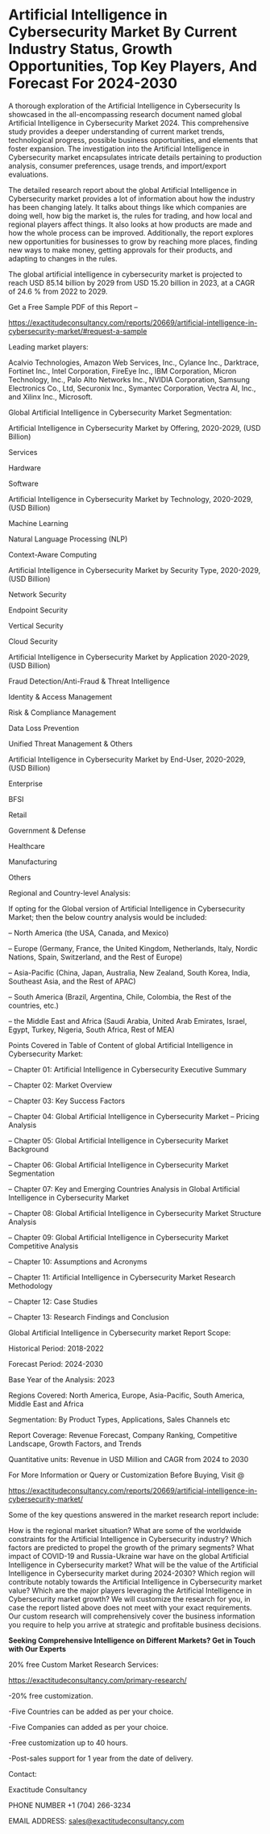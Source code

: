 # Artificial Intelligence in Cybersecurity Market By Current Industry Status, Growth Opportunities, Top Key Players, And Forecast For 2024-2030

A thorough exploration of the Artificial Intelligence in Cybersecurity Is showcased  in the all-encompassing research document named global Artificial Intelligence in Cybersecurity Market 2024. This comprehensive study provides a deeper understanding of current market trends, technological progress, possible business opportunities, and elements that foster expansion. The investigation into the Artificial Intelligence in Cybersecurity market encapsulates intricate details pertaining to production analysis, consumer preferences, usage trends, and import/export evaluations.

The detailed research report about the global Artificial Intelligence in Cybersecurity market provides a lot of information about how the industry has been changing lately. It talks about things like which companies are doing well, how big the market is, the rules for trading, and how local and regional players affect things. It also looks at how products are made and how the whole process can be improved. Additionally, the report explores new opportunities for businesses to grow by reaching more places, finding new ways to make money, getting approvals for their products, and adapting to changes in the rules.

The global artificial intelligence in cybersecurity market is projected to reach USD 85.14 billion by 2029 from USD 15.20 billion in 2023, at a CAGR of 24.6 % from 2022 to 2029.

Get a Free Sample PDF of this Report –

https://exactitudeconsultancy.com/reports/20669/artificial-intelligence-in-cybersecurity-market/#request-a-sample

Leading market players:

Acalvio Technologies, Amazon Web Services, Inc., Cylance Inc., Darktrace, Fortinet Inc., Intel Corporation, FireEye Inc., IBM Corporation, Micron Technology, Inc., Palo Alto Networks Inc., NVIDIA Corporation, Samsung Electronics Co., Ltd, Securonix Inc., Symantec Corporation, Vectra AI, Inc., and Xilinx Inc., Microsoft.

Global Artificial Intelligence in Cybersecurity Market Segmentation:

Artificial Intelligence in Cybersecurity Market by Offering, 2020-2029, (USD Billion)

Services

Hardware

Software

Artificial Intelligence in Cybersecurity Market by Technology, 2020-2029, (USD Billion)

Machine Learning

Natural Language Processing (NLP)

Context-Aware Computing

Artificial Intelligence in Cybersecurity Market by Security Type, 2020-2029, (USD Billion)

Network Security

Endpoint Security

Vertical Security

Cloud Security

Artificial Intelligence in Cybersecurity Market by Application 2020-2029, (USD Billion)

Fraud Detection/Anti-Fraud & Threat Intelligence

Identity & Access Management

Risk & Compliance Management

Data Loss Prevention

Unified Threat Management & Others

Artificial Intelligence in Cybersecurity Market by End-User, 2020-2029, (USD Billion)

Enterprise

BFSI

Retail

Government & Defense

Healthcare

Manufacturing

Others

Regional and Country-level Analysis:

If opting for the Global version of Artificial Intelligence in Cybersecurity Market; then the below country analysis would be included:

– North America (the USA, Canada, and Mexico)

– Europe (Germany, France, the United Kingdom, Netherlands, Italy, Nordic Nations, Spain, Switzerland, and the Rest of Europe)

– Asia-Pacific (China, Japan, Australia, New Zealand, South Korea, India, Southeast Asia, and the Rest of APAC)

– South America (Brazil, Argentina, Chile, Colombia, the Rest of the countries, etc.)

– the Middle East and Africa (Saudi Arabia, United Arab Emirates, Israel, Egypt, Turkey, Nigeria, South Africa, Rest of MEA)

Points Covered in Table of Content of global Artificial Intelligence in Cybersecurity Market:

– Chapter 01:  Artificial Intelligence in Cybersecurity Executive Summary

– Chapter 02: Market Overview

– Chapter 03: Key Success Factors

– Chapter 04: Global Artificial Intelligence in Cybersecurity Market – Pricing Analysis

– Chapter 05: Global Artificial Intelligence in Cybersecurity Market Background

– Chapter 06: Global Artificial Intelligence in Cybersecurity Market Segmentation

– Chapter 07: Key and Emerging Countries Analysis in Global Artificial Intelligence in Cybersecurity Market

– Chapter 08: Global Artificial Intelligence in Cybersecurity Market Structure Analysis

– Chapter 09: Global Artificial Intelligence in Cybersecurity Market Competitive Analysis

– Chapter 10: Assumptions and Acronyms

– Chapter 11: Artificial Intelligence in Cybersecurity Market Research Methodology

– Chapter 12: Case Studies

– Chapter 13: Research Findings and Conclusion

Global Artificial Intelligence in Cybersecurity market Report Scope:

Historical Period: 2018-2022

Forecast Period: 2024-2030

Base Year of the Analysis: 2023

Regions Covered: North America, Europe, Asia-Pacific, South America, Middle East and Africa

Segmentation: By Product Types, Applications, Sales Channels etc

Report Coverage: Revenue Forecast, Company Ranking, Competitive Landscape, Growth Factors, and Trends

Quantitative units: Revenue in USD Million and CAGR from 2024 to 2030

For More Information or Query or Customization Before Buying, Visit @

https://exactitudeconsultancy.com/reports/20669/artificial-intelligence-in-cybersecurity-market/

Some of the key questions answered in the market research report include:

How is the regional market situation?
What are some of the worldwide constraints for the Artificial Intelligence in Cybersecurity industry?
Which factors are predicted to propel the growth of the primary segments?
What impact of COVID-19 and Russia-Ukraine war have on the global Artificial Intelligence in Cybersecurity market?
What will be the value of the Artificial Intelligence in Cybersecurity market during 2024-2030?
Which region will contribute notably towards the Artificial Intelligence in Cybersecurity market value?
Which are the major players leveraging the Artificial Intelligence in Cybersecurity market growth?
We will customize the research for you, in case the report listed above does not meet with your exact requirements. Our custom research will comprehensively cover the business information you require to help you arrive at strategic and profitable business decisions.

**Seeking Comprehensive Intelligence on Different Markets? Get in Touch with Our Experts**

20% free Custom Market Research Services:

https://exactitudeconsultancy.com/primary-research/

-20% free customization.

-Five Countries can be added as per your choice.

-Five Companies can added as per your choice.

-Free customization up to 40 hours.

-Post-sales support for 1 year from the date of delivery.

Contact:

Exactitude Consultancy

PHONE NUMBER +1 (704) 266-3234

EMAIL ADDRESS: sales@exactitudeconsultancy.com
